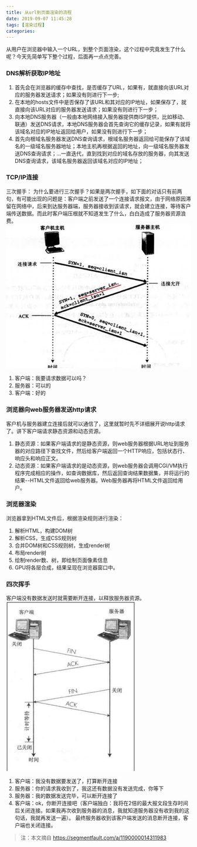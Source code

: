 ```yaml
---
title: 从url到页面渲染的流程
date: 2019-09-07 11:45:28
tags: [渲染过程]
categories:
---
```



从用户在浏览器中输入一个URL，到整个页面渲染，这个过程中究竟发生了什么呢？今天先简单写下整个过程，后面再一点点完善。
### DNS解析获取IP地址

  1. 首先会在浏览器的缓存中查找，是否缓存了URL，如果有，就直接向该URL对应的服务器发送请求；如果没有则进行下一步;
  2. 在本地的hosts文件中是否保存了该URL和其对应的IP地址，如果保存了，就直接向该URL对应的服务器发送请求；如果没有则进行下一步；
  3. 向本地DNS服务器（一般由本地网络接入服务器提供商ISP提供，比如移动、联通）发送DNS请求，本地DNS服务器会首先查询它的缓存记录，如果有就将该域名对应的IP地址返回给用户，如果没有则进行下一步；
  4. 首先向根域名服务器发送DNS查询请求，根域名服务器返回给可能保存了该域名的一级域名服务器地址；本地主机再根据返回的地址，向一级域名服务器发送DNS查询请求；...一直迭代，直到找到对应的域名存放的服务器，向其发送DNS查询请求，该域名服务器返回该域名对应的IP地址；

<!-- more -->

### TCP/IP连接

三次握手：
为什么要进行三次握手？如果是两次握手，如下面的对话只有前两句，有可能出现的问题是：客户端之前发送了一个连接请求报文，由于网络原因滞留在网络中，后来到达服务器端，服务器接收到该请求，就会建立连接，等待客户端传送数据。而此时客户端压根就不知道发生了什么，白白造成了服务器资源浪费。
![三次握手](/images/三次握手.png)

  1. 客户端：我要请求数据可以吗？
  2. 服务器：可以的
  3. 客户端：好的
### 浏览器向web服务器发送http请求

  客户机与服务器建立连接后就可以通信了，这里就暂时先不详细展开说http请求了。讲下客户端请求静态资源和动态资源。
  1. 静态资源：如果客户端请求的是静态资源，则web服务器根据URL地址到服务器的对应路径下查找文件，然后给客户端返回一个HTTP响应，包括状态行、响应头和响应正文。
  2. 动态资源：如果客户端请求的是动态资源，则web服务器会调用CGI/VM执行程序完成相应的操作，如查询数据库，然后返回查询结果数据集，并将运行的结果--HTML文件返回给web服务器。Web服务器再将HTML文件返回给用户。
### 浏览器渲染

  浏览器拿到HTML文件后，根据渲染规则进行渲染：
  1. 解析HTML，构建DOM树
  2. 解析CSS，生成CSS规则树
  3. 合并DOM树和CSS规则树，生成render树
  4. 布局render树
  5. 绘制render数、树，即绘制页面像素信息
  6. GPU将各层合成，结果呈现在浏览器窗口中。
### 四次挥手
客户端没有数据发送时就需要断开连接，以释放服务器资源。
![四次挥手](/images/四次挥手.png)

  1. 客户端：我没有数据要发送了，打算断开连接
  2. 服务器：你的请求我收到了，我这还有数据没有发送完成，你等下
  3. 服务器：我的数据发送完毕，可以断开连接了
  4. 客户端：ok，你断开连接吧（客户端独白：我将在2倍的最大报文段生存时间后关闭连接。如果我再次收到服务器的消息，我就知道服务器没有收到我的这句话，我就再发送一遍）。
  最终服务器收到该客户端发送的消息断开连接，客户端也关闭连接。


>注：本文摘自 https://segmentfault.com/a/1190000014311983
 
